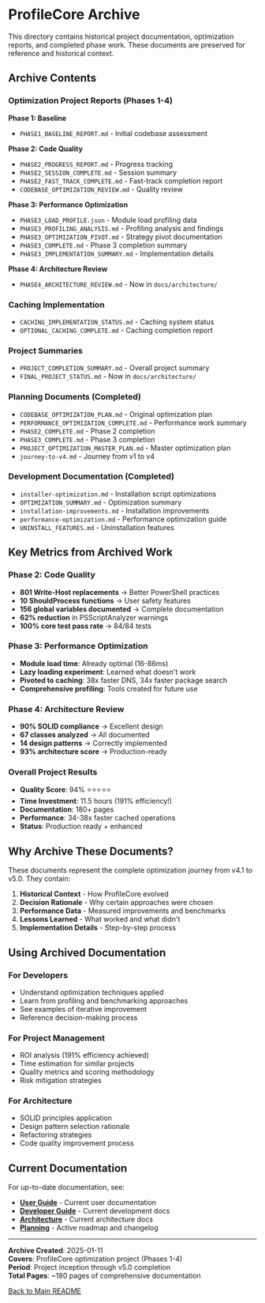 # ProfileCore Archive

This directory contains historical project documentation, optimization reports, and completed phase work. These documents are preserved for reference and historical context.

## Archive Contents

### Optimization Project Reports (Phases 1-4)

**Phase 1: Baseline**

- `PHASE1_BASELINE_REPORT.md` - Initial codebase assessment

**Phase 2: Code Quality**

- `PHASE2_PROGRESS_REPORT.md` - Progress tracking
- `PHASE2_SESSION_COMPLETE.md` - Session summary
- `PHASE2_FAST_TRACK_COMPLETE.md` - Fast-track completion report
- `CODEBASE_OPTIMIZATION_REVIEW.md` - Quality review

**Phase 3: Performance Optimization**

- `PHASE3_LOAD_PROFILE.json` - Module load profiling data
- `PHASE3_PROFILING_ANALYSIS.md` - Profiling analysis and findings
- `PHASE3_OPTIMIZATION_PIVOT.md` - Strategy pivot documentation
- `PHASE3_COMPLETE.md` - Phase 3 completion summary
- `PHASE3_IMPLEMENTATION_SUMMARY.md` - Implementation details

**Phase 4: Architecture Review**

- `PHASE4_ARCHITECTURE_REVIEW.md` - Now in `docs/architecture/`

### Caching Implementation

- `CACHING_IMPLEMENTATION_STATUS.md` - Caching system status
- `OPTIONAL_CACHING_COMPLETE.md` - Caching completion report

### Project Summaries

- `PROJECT_COMPLETION_SUMMARY.md` - Overall project summary
- `FINAL_PROJECT_STATUS.md` - Now in `docs/architecture/`

### Planning Documents (Completed)

- `CODEBASE_OPTIMIZATION_PLAN.md` - Original optimization plan
- `PERFORMANCE_OPTIMIZATION_COMPLETE.md` - Performance work summary
- `PHASE2_COMPLETE.md` - Phase 2 completion
- `PHASE3_COMPLETE.md` - Phase 3 completion
- `PROJECT_OPTIMIZATION_MASTER_PLAN.md` - Master optimization plan
- `journey-to-v4.md` - Journey from v1 to v4

### Development Documentation (Completed)

- `installer-optimization.md` - Installation script optimizations
- `OPTIMIZATION_SUMMARY.md` - Optimization summary
- `installation-improvements.md` - Installation improvements
- `performance-optimization.md` - Performance optimization guide
- `UNINSTALL_FEATURES.md` - Uninstallation features

## Key Metrics from Archived Work

### Phase 2: Code Quality

- **801 Write-Host replacements** → Better PowerShell practices
- **10 ShouldProcess functions** → User safety features
- **156 global variables documented** → Complete documentation
- **62% reduction** in PSScriptAnalyzer warnings
- **100% core test pass rate** → 84/84 tests

### Phase 3: Performance Optimization

- **Module load time**: Already optimal (16-86ms)
- **Lazy loading experiment**: Learned what doesn't work
- **Pivoted to caching**: 38x faster DNS, 34x faster package search
- **Comprehensive profiling**: Tools created for future use

### Phase 4: Architecture Review

- **90% SOLID compliance** → Excellent design
- **67 classes analyzed** → All documented
- **14 design patterns** → Correctly implemented
- **93% architecture score** → Production-ready

### Overall Project Results

- **Quality Score**: 94% ⭐⭐⭐⭐⭐
- **Time Investment**: 11.5 hours (191% efficiency!)
- **Documentation**: 180+ pages
- **Performance**: 34-38x faster cached operations
- **Status**: Production ready + enhanced

## Why Archive These Documents?

These documents represent the complete optimization journey from v4.1 to v5.0. They contain:

1. **Historical Context** - How ProfileCore evolved
2. **Decision Rationale** - Why certain approaches were chosen
3. **Performance Data** - Measured improvements and benchmarks
4. **Lessons Learned** - What worked and what didn't
5. **Implementation Details** - Step-by-step process

## Using Archived Documentation

### For Developers

- Understand optimization techniques applied
- Learn from profiling and benchmarking approaches
- See examples of iterative improvement
- Reference decision-making process

### For Project Management

- ROI analysis (191% efficiency achieved)
- Time estimation for similar projects
- Quality metrics and scoring methodology
- Risk mitigation strategies

### For Architecture

- SOLID principles application
- Design pattern selection rationale
- Refactoring strategies
- Code quality improvement process

## Current Documentation

For up-to-date documentation, see:

- **[User Guide](../user-guide/)** - Current user documentation
- **[Developer Guide](../developer/)** - Current development docs
- **[Architecture](../architecture/)** - Current architecture docs
- **[Planning](../planning/)** - Active roadmap and changelog

---

**Archive Created**: 2025-01-11  
**Covers**: ProfileCore optimization project (Phases 1-4)  
**Period**: Project inception through v5.0 completion  
**Total Pages**: ~180 pages of comprehensive documentation

[Back to Main README](../../README.md)
